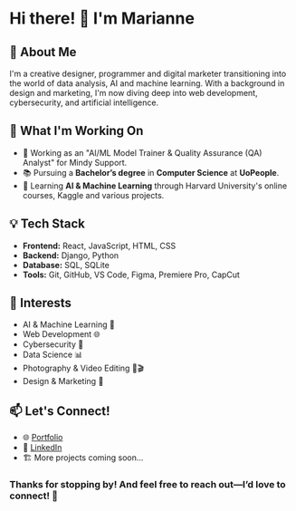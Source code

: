# Hi there! 👋 I'm Marianne

## 🚀 About Me
I'm a creative designer, programmer and digital marketer transitioning into the world of data analysis, AI and machine learning. With a background in design and marketing, I'm now diving deep into web development, cybersecurity, and artificial intelligence.

## 🎯 What I'm Working On
- 💼 Working as an "AI/ML Model Trainer & Quality Assurance (QA) Analyst" for Mindy Support.
- 📚 Pursuing a **Bachelor’s degree** in **Computer Science** at **UoPeople**.
- 🤖 Learning **AI & Machine Learning** through Harvard University's online courses, Kaggle and various projects.

## 💡 Tech Stack
- **Frontend:** React, JavaScript, HTML, CSS
- **Backend:** Django, Python
- **Database:** SQL, SQLite
- **Tools:** Git, GitHub, VS Code, Figma, Premiere Pro, CapCut

## 📌 Interests
- AI & Machine Learning 🤖
- Web Development 🌐
- Cybersecurity 🔐
- Data Science 📊
- Photography & Video Editing 📸🎬
- Design & Marketing 🎨

## 📫 Let's Connect!
- 🌐 [Portfolio](https://www.mariannebm.com/) 
- 💼 [LinkedIn](https://www.linkedin.com/in/mariannebm)
- 🏗 More projects coming soon...

### Thanks for stopping by! And feel free to reach out—I’d love to connect! 🚀

